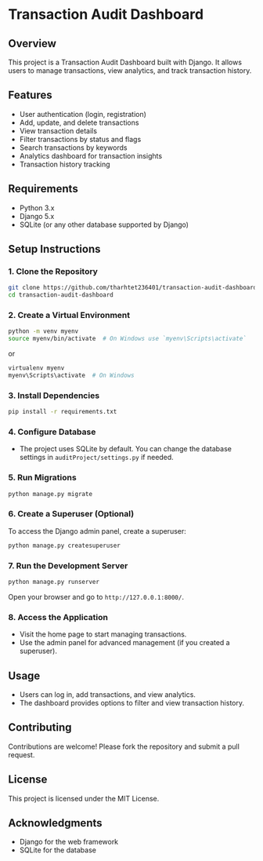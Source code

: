 # Transaction Audit Dashboard

## Overview
This project is a Transaction Audit Dashboard built with Django. It allows users to manage transactions, view analytics, and track transaction history.

## Features
- User authentication (login, registration)
- Add, update, and delete transactions
- View transaction details
- Filter transactions by status and flags
- Search transactions by keywords
- Analytics dashboard for transaction insights
- Transaction history tracking

## Requirements
- Python 3.x
- Django 5.x
- SQLite (or any other database supported by Django)

## Setup Instructions

### 1. Clone the Repository
```bash
git clone https://github.com/tharhtet236401/transaction-audit-dashboard.git
cd transaction-audit-dashboard
```

### 2. Create a Virtual Environment
```bash
python -m venv myenv
source myenv/bin/activate  # On Windows use `myenv\Scripts\activate`
```

or

```bash
virtualenv myenv
myenv\Scripts\activate  # On Windows    
```

### 3. Install Dependencies
```bash
pip install -r requirements.txt
```

### 4. Configure Database
- The project uses SQLite by default. You can change the database settings in `auditProject/settings.py` if needed.

### 5. Run Migrations
```bash
python manage.py migrate
```

### 6. Create a Superuser (Optional)
To access the Django admin panel, create a superuser:
```bash
python manage.py createsuperuser
```

### 7. Run the Development Server
```bash
python manage.py runserver
```
Open your browser and go to `http://127.0.0.1:8000/`.

### 8. Access the Application
- Visit the home page to start managing transactions.
- Use the admin panel for advanced management (if you created a superuser).

## Usage
- Users can log in, add transactions, and view analytics.
- The dashboard provides options to filter and view transaction history.

## Contributing
Contributions are welcome! Please fork the repository and submit a pull request.

## License
This project is licensed under the MIT License.

## Acknowledgments
- Django for the web framework
- SQLite for the database